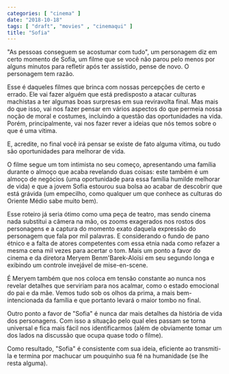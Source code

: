 ```yaml
---
categories: [ "cinema" ]
date: "2018-10-18"
tags: [ "draft", "movies" , "cinemaqui" ]
title: "Sofia"
---
```

"As pessoas conseguem se acostumar com tudo", um personagem diz em certo
momento de Sofia, um filme que se você não parou pelo menos por alguns
minutos para refletir após ter assistido, pense de novo. O personagem
tem razão.

Esse é daqueles filmes que brinca com nossas percepções de certo e
errado. Ele vai fazer alguém que está predisposto a atacar culturas
machistas a ter algumas boas surpresas em sua reviravolta final. Mas
mais do que isso, vai nos fazer pensar em vários aspectos do que permeia
nossa noção de moral e costumes, incluindo a questão das oportunidades
na vida. Porém, principalmente, vai nos fazer rever a ideias que nós
temos sobre o que é uma vítima.

E, acredite, no final você irá pensar se existe de fato alguma vítima,
ou tudo são oportunidades para melhorar de vida.

O filme segue um tom intimista no seu começo, apresentando uma família
durante o almoço que acaba revelando duas coisas: este também é
um almoço de negócios (uma oportunidade para essa família humilde
melhorar de vida) e que a jovem Sofia estourou sua bolsa ao acabar de
descobrir que está grávida (um empecilho, como qualquer um que conhece
as culturas do Oriente Médio sabe muito bem).

Esse roteiro já seria ótimo como uma peça de teatro, mas sendo cinema
nada substitui a câmera na mão, os zooms exagerados nos rostos dos
personagens e a captura do momento exato daquela expressão do personagem
que fala por mil palavras. E considerando o fundo de pano étnico e a
falta de atores competentes com essa etnia nada como refazer a mesma
cena mil vezes para acertar o tom. Mais um ponto a favor do cinema e da
diretora Meryem Benm'Barek-Aloïsi em seu segundo longa e exibindo um
controle invejável de mise-en-scene.

É Meryem também que nos coloca em tensão constante ao nunca nos revelar
detalhes que serviriam para nos acalmar, como o estado emocional do pai
e da mãe. Vemos tudo sob os olhos da prima, a mais bem-intencionada da
família e que portanto levará o maior tombo no final.

Outro ponto a favor de "Sofia" é nunca dar mais detalhes da história
de vida dos personagens. Com isso a situação pelo qual eles passam se
torna universal e fica mais fácil nos identificarmos (além de obviamente
tomar um dos lados na discussão que ocupa quase todo o filme).

Como resultado, "Sofia" é consistente com sua ideia, eficiente ao
transmiti-la e termina por machucar um pouquinho sua fé na humanidade
(se lhe resta alguma).
